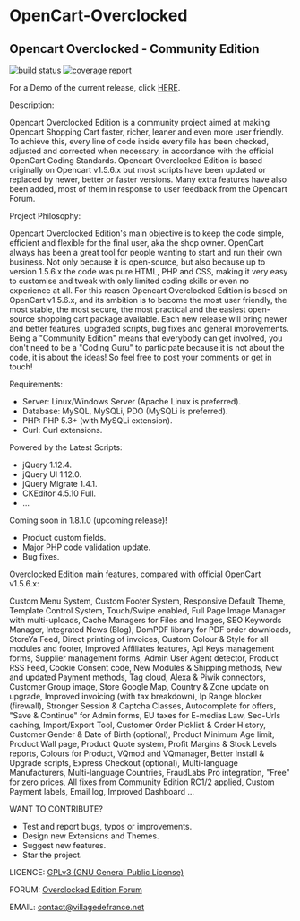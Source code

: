 OpenCart-Overclocked
====================

Opencart Overclocked - Community Edition
-----------------------------------------

[![build status](https://gitlab.com/villagedefrance/OpenCart-Overclocked/badges/master/build.svg)](https://gitlab.com/villagedefrance/OpenCart-Overclocked/commits/master)  [![coverage report](https://gitlab.com/villagedefrance/OpenCart-Overclocked/badges/master/coverage.svg)](https://gitlab.com/villagedefrance/OpenCart-Overclocked/commits/master)


For a Demo of the current release, click <a href="http://villagedefrance.net/demonstration" title="Demo">HERE</a>.

Description:

Opencart Overclocked Edition is a community project aimed at making Opencart Shopping Cart faster, richer, leaner and even more user friendly. 
To achieve this, every line of code inside every file has been checked, adjusted and corrected when necessary, in accordance with the official OpenCart Coding Standards. 
Opencart Overclocked Edition is based originally on Opencart v1.5.6.x but most scripts have been updated or replaced by newer, better or faster versions. 
Many extra features have also been added, most of them in response to user feedback from the Opencart Forum.

Project Philosophy:

Opencart Overclocked Edition's main objective is to keep the code simple, efficient and flexible for the final user, aka the shop owner. 
OpenCart always has been a great tool for people wanting to start and run their own business. Not only because it is open-source, but also because up to version 1.5.6.x the code was pure HTML, PHP and CSS, making it very easy to customise and tweak with only limited coding skills or even no experience at all.
For this reason Opencart Overclocked Edition is based on OpenCart v1.5.6.x, and its ambition is to become the most user friendly, the most stable, the most secure, the most practical and the easiest open-source shopping cart package available.
Each new release will bring newer and better features, upgraded scripts, bug fixes and general improvements. Being a "Community Edition" means that everybody can get involved, you don't need to be a "Coding Guru" to participate because it is not about the code, it is about the ideas!
So feel free to post your comments or get in touch!

Requirements:
- Server: Linux/Windows Server (Apache Linux is preferred).
- Database: MySQL, MySQLi, PDO (MySQLi is preferred).
- PHP: PHP 5.3+ (with MySQLi extension).
- Curl: Curl extensions.

Powered by the Latest Scripts:
- jQuery 1.12.4.
- jQuery UI 1.12.0.
- jQuery Migrate 1.4.1.
- CKEditor 4.5.10 Full.
- ...

Coming soon in 1.8.1.0 (upcoming release)!
- Product custom fields.
- Major PHP code validation update.
- Bug fixes.

Overclocked Edition main features, compared with official OpenCart v1.5.6.x:

Custom Menu System, Custom Footer System, Responsive Default Theme, Template Control System,
Touch/Swipe enabled, Full Page Image Manager with multi-uploads, Cache Managers for Files and Images,
SEO Keywords Manager, Integrated News (Blog), DomPDF library for PDF order downloads, StoreYa Feed,
Direct printing of invoices, Custom Colour & Style for all modules and footer, Improved Affiliates features,
Api Keys management forms, Supplier management forms, Admin User Agent detector, Product RSS Feed,
Cookie Consent code, New Modules & Shipping methods, New and updated Payment methods, Tag cloud,
Alexa & Piwik connectors, Customer Group image, Store Google Map, Country & Zone update on upgrade,
Improved invoicing (with tax breakdown), Ip Range blocker (firewall), Stronger Session & Captcha Classes,
Autocomplete for offers, "Save & Continue" for Admin forms, EU taxes for E-medias Law, Seo-Urls caching,
Import/Export Tool, Customer Order Picklist & Order History, Customer Gender & Date of Birth (optional),
Product Minimum Age limit, Product Wall page, Product Quote system, Profit Margins & Stock Levels reports,
Colours for Product, VQmod and VQmanager, Better Install & Upgrade scripts, Express Checkout (optional),
Multi-language Manufacturers, Multi-language Countries, FraudLabs Pro integration, "Free" for zero prices,
All fixes from Community Edition RC1/2 applied, Custom Payment labels, Email log, Improved Dashboard ...


WANT TO CONTRIBUTE?
- Test and report bugs, typos or improvements.
- Design new Extensions and Themes.
- Suggest new features.
- Star the project.


LICENCE: <a href="http://www.gnu.org/licenses/gpl-3.0.en.html">GPLv3 (GNU General Public License)</a>

FORUM: <a href="http://forum.villagedefrance.net/index.php">Overclocked Edition Forum</a>

EMAIL: contact@villagedefrance.net
